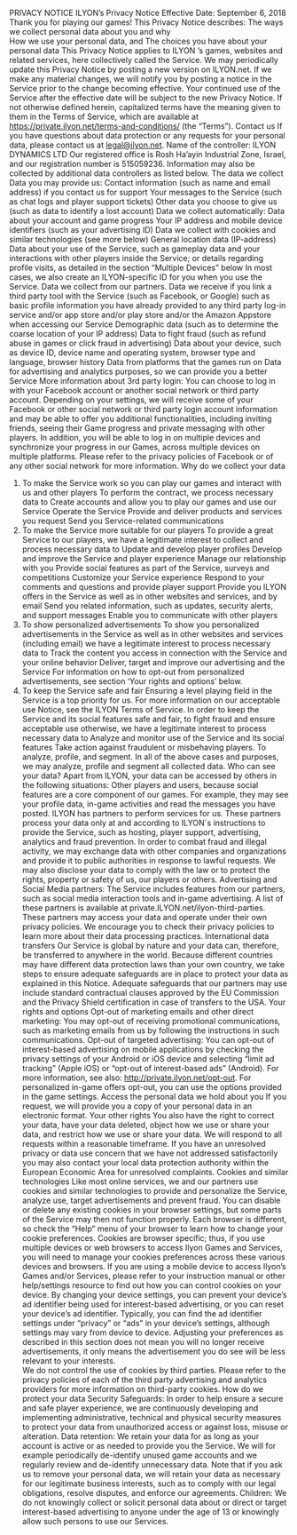 PRIVACY NOTICE
ILYON’s
Privacy Notice
Effective Date: September 6, 2018
Thank you for playing our games! This Privacy Notice describes:
The ways we collect personal data about you and why  
How we use your personal data, and
The choices you have about your personal data
This Privacy Notice applies to ILYON ’s games, websites and related services, here collectively called the Service. We may periodically update this Privacy Notice by posting a new version on ILYON.net. If we make any material changes, we will notify you by posting a notice in the Service prior to the change becoming effective. Your continued use of the Service after the effective date will be subject to the new Privacy Notice.
If not otherwise defined herein, capitalized terms have the meaning given to them in the Terms of Service, which are available at https://private.ilyon.net/terms-and-conditions/  (the “Terms”).
Contact us
If you have questions about data protection or any requests for your personal data, please contact us at legal@ilyon.net.
Name of the controller: ILYON  DYNAMICS LTD
Our registered office is Rosh Ha’ayin Industrial Zone, Israel, and our registration number is 515059236.
Information may also be collected by additional data controllers as listed below.
The data we collect
Data you may provide us:
Contact information (such as name and email address) if you contact us for support
Your messages to the Service (such as chat logs and player support tickets)
Other data you choose to give us (such as data to identify a lost account)
Data we collect automatically:
Data about your account and game progress
Your IP address and mobile device identifiers (such as your advertising ID)
Data we collect with cookies and similar technologies (see more below)
General location data (IP-address)
Data about your use of the Service, such as gameplay data and your interactions with other players inside the Service; or details regarding profile visits, as detailed in the section “Multiple Devices” below
In most cases, we also create an ILYON-specific ID for you when you use the Service.
Data we collect from our partners.
Data we receive if you link a third party tool with the Service (such as Facebook,  or Google) such as basic profile information you have already provided to any third party log-in service and/or app store and/or play store and/or the Amazon Appstore when accessing our Service
Demographic data (such as to determine the coarse location of your IP address)
Data to fight fraud (such as refund abuse in games or click fraud in advertising)
Data about your device, such as device ID, device name and operating system, browser type and language, browser history
Data from platforms that the games run on
Data for advertising and analytics purposes, so we can provide you a better Service
More information about 3rd party login:  You can choose to log in with your Facebook account or another social network or third party account. Depending on your settings, we will receive some of your Facebook or other social network or third party login account information and may be able to offer you additional functionalities, including inviting friends, seeing their Game progress and private messaging with other players. In addition, you will be able to log in on multiple devices and synchronize your progress in our Games, across multiple devices on multiple platforms.
Please refer to the privacy policies of Facebook or of any other social network for more information.
Why do we collect your data
1. To make the Service work so you can play our games and interact with us and other players
To perform the contract, we process necessary data to
Create accounts and allow you to play our games and use our Service
Operate the Service
Provide and deliver products and services you request
Send you Service-related communications
2. To make the Service more suitable for our players
To provide a great Service to our players, we have a legitimate interest to collect and process necessary data to
Update and develop player profiles
Develop and improve the Service and player experience
Manage our relationship with you
Provide social features as part of the Service, surveys and competitions
Customize your Service experience
Respond to your comments and questions and provide player support
Provide you ILYON offers in the Service as well as in other websites and services, and by email
Send you related information, such as updates, security alerts, and support messages
Enable you to communicate with other players
3. To show personalized advertisements
To show you personalized advertisements in the Service as well as in other websites and services (including email) we have a legitimate interest to process necessary data to
Track the content you access in connection with the Service and your online behavior
Deliver, target and improve our advertising and the Service
For information on how to opt-out from personalized advertisements, see section ‘Your rights and options’ below.
4. To keep the Service safe and fair
Ensuring a level playing field in the Service is a top priority for us. For more information on our acceptable use Notice, see the ILYON Terms of Service.
In order to keep the Service and its social features safe and fair, to fight fraud and ensure acceptable use otherwise, we have a legitimate interest to process necessary data to
Analyze and monitor use of the Service and its social features
Take action against fraudulent or misbehaving players.
To analyze, profile, and segment.
In all of the above cases and purposes, we may analyze, profile and segment all collected data.
Who can see your data?
Apart from ILYON, your data can be accessed by others in the following situations:
Other players and users, because social features are a core component of our games. For example, they may see your profile data, in-game activities and read the messages you have posted.
ILYON has partners to perform services for us. These partners process your data only at and according to ILYON´s instructions to provide the Service, such as hosting, player support, advertising, analytics and fraud prevention.
In order to combat fraud and illegal activity, we may exchange data with other companies and organizations and provide it to public authorities in response to lawful requests.
We may also disclose your data to comply with the law or to protect the rights, property or safety of us, our players or others.
Advertising and Social Media partners: The Service includes features from our partners, such as social media interaction tools and in-game advertising. A list of these partners is available at private.ILYON.net/ilyon-third-parties. These partners may access your data and operate under their own privacy policies. We encourage you to check their privacy policies to learn more about their data processing practices.
International data transfers
Our Service is global by nature and your data can, therefore, be transferred to anywhere in the world. Because different countries may have different data protection laws than your own country, we take steps to ensure adequate safeguards are in place to protect your data as explained in this Notice. Adequate safeguards that our partners may use include standard contractual clauses approved by the EU Commission and the Privacy Shield certification in case of transfers to the USA.
Your rights and options
Opt-out of marketing emails and other direct marketing:
You may opt-out of receiving promotional communications, such as marketing emails from us by following the instructions in such communications.
Opt-out of targeted advertising:
You can opt-out of interest-based advertising on mobile applications by checking the privacy settings of your Android or iOS device and selecting “limit ad tracking” (Apple iOS) or “opt-out of interest-based ads” (Android). For more information, see also: http://private.ilyon.net/opt-out.
For personalized in-game offers opt-out, you can use the options provided in the game settings.
Access the personal data we hold about you
If you request, we will provide you a copy of your personal data in an electronic format.
Your other rights
You also have the right to correct your data, have your data deleted, object how we use or share your data, and restrict how we use or share your data.
We will respond to all requests within a reasonable timeframe.  If you have an unresolved privacy or data use concern that we have not addressed satisfactorily you may also contact your local data protection authority within the European Economic Area for unresolved complaints.
Cookies and similar technologies
Like most online services, we and our partners use cookies and similar technologies to provide and personalize the Service, analyze use, target advertisements and prevent fraud. You can disable or delete any existing cookies in your browser settings, but some parts of the Service may then not function properly.
Each browser is different, so check the “Help” menu of your browser to learn how to change your cookie preferences. Cookies are browser specific; thus, if you use multiple devices or web browsers to access Ilyon Games and Services, you will need to manage your cookies preferences across these various devices and browsers. If you are using a mobile device to access Ilyon’s Games and/or Services, please refer to your instruction manual or other help/settings resource to find out how you can control cookies on your device.
By changing your device settings, you can prevent your device’s ad identifier being used for interest-based advertising, or you can reset your device’s ad identifier. Typically, you can find the ad identifier settings under “privacy” or “ads” in your device’s settings, although settings may vary from device to device.
Adjusting your preferences as described in this section does not mean you will no longer receive advertisements, it only means the advertisement you do see will be less relevant to your interests.  
We do not control the use of cookies by third parties. Please refer to the privacy policies of each of the third party advertising and analytics providers for more information on third-party cookies.
How do we protect your data
Security Safeguards:
In order to help ensure a secure and safe player experience, we are continuously developing and implementing administrative, technical and physical security measures to protect your data from unauthorized access or against loss, misuse or alteration.
Data retention:
We retain your data for as long as your account is active or as needed to provide you the Service. We will for example periodically de-identify unused game accounts and we regularly review and de-identify unnecessary data.
Note that if you ask us to remove your personal data, we will retain your data as necessary for our legitimate business interests, such as to comply with our legal obligations, resolve disputes, and enforce our agreements.
Children:
We do not knowingly collect or solicit personal data about or direct or target interest-based advertising to anyone under the age of 13 or knowingly allow such persons to use our Services.